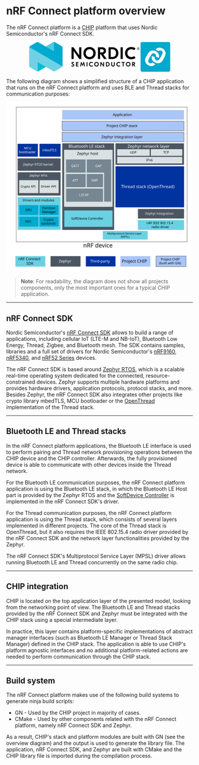 # nRF Connect platform overview

The nRF Connect platform is a
[CHIP](https://github.com/project-chip/connectedhomeip) platform that uses
Nordic Semiconductor's nRF Connect SDK.

<p align="center">
  <img src="../../examples/platform/nrfconnect/doc/images/Logo_RGB_H-small.png" alt="Nordic Semiconductor logo">
  <img src="../../examples/platform/nrfconnect/doc/images/nRFConnect_RGB-small.jpg"/>
</p>

The following diagram shows a simplified structure of a CHIP application that
runs on the nRF Connect platform and uses BLE and Thread stacks for
communication purposes:

![nrfconnect platform overview](../images/chip_nrfconnect_overview_simplified.svg)

> **Note**: For readability, the diagram does not show all projects components,
> only the most important ones for a typical CHIP application.

<hr>

## nRF Connect SDK

Nordic Semiconductor's
[nRF Connect SDK](https://developer.nordicsemi.com/nRF_Connect_SDK/doc/latest/nrf/index.html)
allows to build a range of applications, including cellular IoT (LTE-M and
NB-IoT), Bluetooth Low Energy, Thread, Zigbee, and Bluetooth mesh. The SDK
contains samples, libraries and a full set of drivers for Nordic Semiconductor's
[nRF9160](https://www.nordicsemi.com/Products/Low-power-cellular-IoT/nRF9160),
[nRF5340](https://www.nordicsemi.com/Software-and-tools/Development-Kits/nRF5340-PDK),
and
[nRF52 Series](https://www.nordicsemi.com/Products/Low-power-short-range-wireless)
devices.

The nRF Connect SDK is based around [Zephyr RTOS](https://zephyrproject.org/),
which is a scalable real-time operating system dedicated for the connected,
resource-constrained devices. Zephyr supports multiple hardware platforms and
provides hardware drivers, application protocols, protocol stacks, and more.
Besides Zephyr, the nRF Connect SDK also integrates other projects like crypto
library mbedTLS, MCU bootloader or the [OpenThread](https://openthread.io/)
implementation of the Thread stack.

<hr>

## Bluetooth LE and Thread stacks

In the nRF Connect platform applications, the Bluetooth LE interface is used to
perform pairing and Thread network provisioning operations between the CHIP
device and the CHIP controller. Afterwards, the fully provisioned device is able
to communicate with other devices inside the Thread network.

For the Bluetooth LE communication purposes, the nRF Connect platform
application is using the Bluetooth LE stack, in which the Bluetooth LE Host part
is provided by the Zephyr RTOS and the
[SoftDevice Controller](https://developer.nordicsemi.com/nRF_Connect_SDK/doc/latest/nrfxlib/softdevice_controller/README.html)
is implemented in the nRF Connect SDK's driver.

For the Thread communication purposes, the nRF Connect platform application is
using the Thread stack, which consists of several layers implemented in
different projects. The core of the Thread stack is OpenThread, but it also
requires the IEEE 802.15.4 radio driver provided by the nRF Connect SDK and the
network layer functionalities provided by the Zephyr.

The nRF Connect SDK's Multiprotocol Service Layer (MPSL) driver allows running
Bluetooth LE and Thread concurrently on the same radio chip.

<hr>

## CHIP integration

CHIP is located on the top application layer of the presented model, looking
from the networking point of view. The Bluetooth LE and Thread stacks provided
by the nRF Connect SDK and Zephyr must be integrated with the CHIP stack using a
special intermediate layer.

In practice, this layer contains platform-specific implementations of abstract
manager interfaces (such as Bluetooth LE Manager or Thread Stack Manager)
defined in the CHIP stack. The application is able to use CHIP's platform
agnostic interfaces and no additional platform-related actions are needed to
perform communication through the CHIP stack.

<hr>

## Build system

The nRF Connect platform makes use of the following build systems to generate
ninja build scripts:

-   GN - Used by the CHIP project in majority of cases.
-   CMake - Used by other components related with the nRF Connect platform,
    namely nRF Connect SDK and Zephyr.

As a result, CHIP's stack and platform modules are built with GN (see the
overview diagram) and the output is used to generate the library file. The
application, nRF Connect SDK, and Zephyr are built with CMake and the CHIP
library file is imported during the compilation process.
